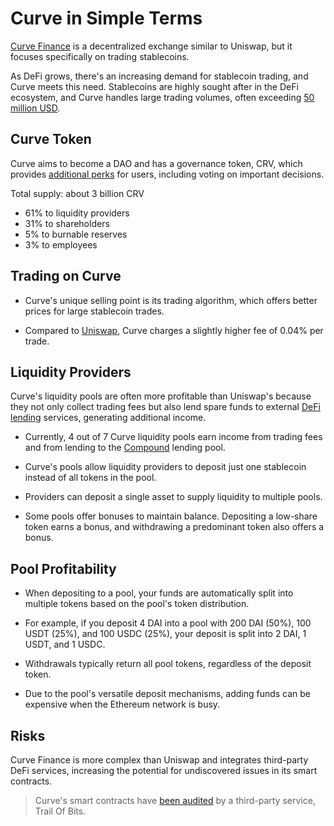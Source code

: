 # Curve in Simple Terms

[Curve Finance](https://curve.fi) is a decentralized exchange similar to Uniswap, but it focuses specifically on trading stablecoins.

As DeFi grows, there's an increasing demand for stablecoin trading, and Curve meets this need. Stablecoins are highly sought after in the DeFi ecosystem, and Curve handles large trading volumes, often exceeding [50 million USD](https://www.curve.fi/dailystats).

## Curve Token

Curve aims to become a DAO and has a governance token, CRV, which provides [additional perks](https://guides.curve.fi/crv-launches-curve-dao-and-crv/) for users, including voting on important decisions.

Total supply: about 3 billion CRV

- 61% to liquidity providers
- 31% to shareholders
- 5% to burnable reserves
- 3% to employees

## Trading on Curve

- Curve's unique selling point is its trading algorithm, which offers better prices for large stablecoin trades.
  
- Compared to [Uniswap](../../token_guides/en/uniswap.md), Curve charges a slightly higher fee of 0.04% per trade.

## Liquidity Providers

Curve's liquidity pools are often more profitable than Uniswap's because they not only collect trading fees but also lend spare funds to external [DeFi lending](../../defi/en/4-lending-protocols.md) services, generating additional income.

- Currently, 4 out of 7 Curve liquidity pools earn income from trading fees and from lending to the [Compound](../../token_guides/en/compound.md) lending pool.

- Curve's pools allow liquidity providers to deposit just one stablecoin instead of all tokens in the pool.

- Providers can deposit a single asset to supply liquidity to multiple pools.

- Some pools offer bonuses to maintain balance. Depositing a low-share token earns a bonus, and withdrawing a predominant token also offers a bonus.

## Pool Profitability

- When depositing to a pool, your funds are automatically split into multiple tokens based on the pool's token distribution.

- For example, if you deposit 4 DAI into a pool with 200 DAI (50%), 100 USDT (25%), and 100 USDC (25%), your deposit is split into 2 DAI, 1 USDT, and 1 USDC.

- Withdrawals typically return all pool tokens, regardless of the deposit token.

- Due to the pool's versatile deposit mechanisms, adding funds can be expensive when the Ethereum network is busy.

## Risks

Curve Finance is more complex than Uniswap and integrates third-party DeFi services, increasing the potential for undiscovered issues in its smart contracts.

> Curve's smart contracts have [been audited](https://www.curve.fi/audits) by a third-party service, Trail Of Bits.